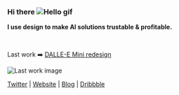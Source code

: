 ### Hi there ![Hello gif](https://user-images.githubusercontent.com/1303154/88677602-1635ba80-d120-11ea-84d8-d263ba5fc3c0.gif)

**I use design to make AI solutions trustable & profitable.**

  
   

Last work ➡️ [DALLE-E Mini redesign](https://www.hugoduprez.com/dalleeMiniRedesign)

![Last work image](https://www.hugoduprez.com/works/dalleeMiniRedesign/Presentation%20result-min.png)

[Twitter](https://twitter.com/HugoDuprez) | [Website](https://www.hugoduprez.com/) | [Blog](https://medium.com/@duprez.hugo) | [Dribbble](https://dribbble.com/HugoDuprez/shots)
